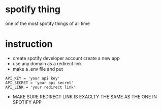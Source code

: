 # spotify thing
 one of the most spotify things of all time
# instruction
- create spotify developer account create a new app
- use any domain as a redirect link 
- make a .env file and put 
```
API_KEY = 'your api key'
API_SECRET = 'your api secret'
API_LINK = 'your redirect link'
```
- MAKE SURE REDIRECT LINK IS EXACLTY THE SAME AS THE ONE IN SPOTIFY APP



